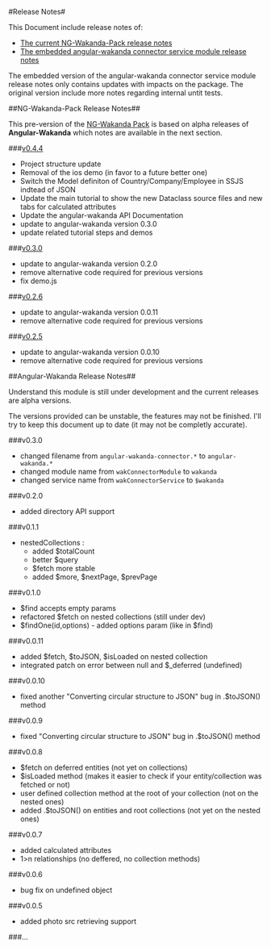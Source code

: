 #Release Notes#

This Document include release notes of:

* [The current NG-Wakanda-Pack release notes](#ng-wakanda-pack-release-notes)
* [The embedded angular-wakanda connector service module release notes](#angular-wakanda-release-notes)

The embedded version of the angular-wakanda connector service module release notes only contains updates with impacts on the package. The original version include more notes regarding internal untit tests.


##NG-Wakanda-Pack Release Notes##

This pre-version of the [NG-Wakanda Pack](https://github.com/AMorgaut/NG-Wakanda-Pack) is based on alpha releases of **Angular-Wakanda** which notes are available in the next section.

###[v0.4.4](https://github.com/AMorgaut/NG-Wakanda-Pack/releases/tag/v0.4.4)

* Project structure update
* Removal of the ios demo (in favor to a future better one)
* Switch the Model definiton of Country/Company/Employee in SSJS indtead of JSON  
* Update the main tutorial to show the new Dataclass source files and new tabs for calculated attributes
* Update the angular-wakanda API Documentation
* update to angular-wakanda version 0.3.0
* update related tutorial steps and demos

###[v0.3.0](https://github.com/AMorgaut/NG-Wakanda-Pack/releases/tag/v0.3.0)

* update to angular-wakanda version 0.2.0
* remove alternative code required for previous versions
* fix demo.js

###[v0.2.6](https://github.com/AMorgaut/NG-Wakanda-Pack/releases/tag/v0.2.6)

* update to angular-wakanda version 0.0.11
* remove alternative code required for previous versions

###[v0.2.5](https://github.com/AMorgaut/NG-Wakanda-Pack/releases/tag/v0.2.5)

* update to angular-wakanda version 0.0.10
* remove alternative code required for previous versions

##Angular-Wakanda  Release Notes##

Understand this module is still under development and the current releases are alpha versions.

The versions provided can be unstable, the features may not be finished. I'll try to keep this document up to date (it may not be completly accurate).

###v0.3.0
* changed filename from `angular-wakanda-connector.*` to `angular-wakanda.*`
* changed module name from `wakConnectorModule` to `wakanda`
* changed service name from `wakConnectorService` to `$wakanda`

###v0.2.0
* added directory API support

###v0.1.1
* nestedCollections :
	* added $totalCount
	* better $query
	* $fetch more stable
	* added $more, $nextPage, $prevPage

###v0.1.0
* $find accepts empty params
* refactored $fetch on nested collections (still under dev)
* $findOne(id,options) - added options param (like in $find)

###v0.0.11

* added $fetch, $toJSON, $isLoaded on nested collection
* integrated patch on error between null and $_deferred (undefined)

###v0.0.10

* fixed another "Converting circular structure to JSON" bug in .$toJSON() method

###v0.0.9

* fixed "Converting circular structure to JSON" bug in .$toJSON() method

###v0.0.8

* $fetch on deferred entities (not yet on collections)
* $isLoaded method (makes it easier to check if your entity/collection was fetched or not)
* user defined collection method at the root of your collection (not on the nested ones)
* added .$toJSON() on entities and root collections (not yet on the nested ones)

###v0.0.7

* added calculated attributes
* 1>n relationships (no deffered, no collection methods)

###v0.0.6

* bug fix on undefined object

###v0.0.5

* added photo src retrieving support

###...
